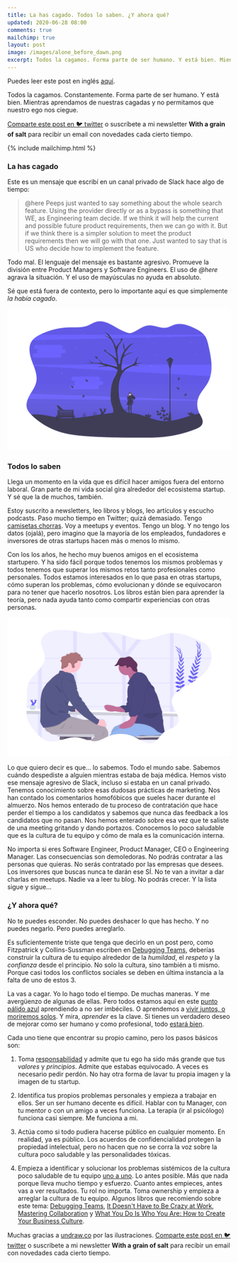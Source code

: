 ```yaml
---
title: La has cagado. Todos lo saben. ¿Y ahora qué?
updated: 2020-06-28 08:00
comments: true
mailchimp: true
layout: post
image: /images/alone_before_dawn.png
excerpt: Todos la cagamos. Forma parte de ser humano. Y está bien. Mientras aprendamos de nuestras cagadas y no permitamos que nuestro ego nos ciegue.
---
```


Puedes leer este post en inglés [aquí](/fucked-up-everybody-knows).

Todos la cagamos. Constantemente. Forma parte de ser humano. Y está bien. Mientras aprendamos de nuestras cagadas y no permitamos que nuestro ego nos ciegue.

[Comparte este post en 🐦 twitter](https://twitter.com/intent/tweet?text={{page.title}}&url={{site.url}}{{page.url}}&via={{site.twitter_username}}&related={{site.twitter_username}}) o suscríbete a mi newsletter **With a grain of salt** para recibir un email con novedades cada cierto tiempo.

{% include mailchimp.html %}

### La has cagado

Este es un mensaje que escribí en un canal privado de Slack hace algo de tiempo:

> @here Peeps just wanted to say something about the whole search feature. Using the provider directly or as a bypass is something that WE, as Engineering team decide. If we think it will help the current and possible future product requirements, then we can go with it. But if we think there is a simpler solution to meet the product requirements then we will go with that one. Just wanted to say that is US who decide how to implement the feature.

Todo mal. El lenguaje del mensaje es bastante agresivo. Promueve la división entre Product Managers y Software Engineers. El uso de _@here_ agrava la situación. Y el uso de mayúsculas no ayuda en absoluto.

Sé que está fuera de contexto, pero lo importante aquí es que simplemente _la había cagado_.

![](/images/alone_before_dawn.png)

### Todos lo saben

Llega un momento en la vida que es difícil hacer amigos fuera del entorno laboral. Gran parte de mi vida social gira alrededor del ecosistema startup. Y sé que la de muchos, también.

Estoy suscrito a newsletters, leo libros y blogs, leo artículos y escucho podcasts. Paso mucho tiempo en Twitter; quizá demasiado. Tengo [camisetas chorras](https://twitter.com/stanete/status/1270635771452706817). Voy a meetups y eventos. Tengo un blog. Y no tengo los datos (ojalá), pero imagino que la mayoría de los empleados, fundadores e inversores de otras startups hacen más o menos lo mismo.

Con los los años, he hecho muy buenos amigos en el ecosistema startupero. Y ha sido fácil porque todos tenemos los mismos problemas y todos tenemos que superar los mismos retos tanto profesionales como personales. Todos estamos interesados en lo que pasa en otras startups, cómo superan los problemas, cómo evolucionan y dónde se equivocaron para no tener que hacerlo nosotros. Los libros están bien para aprender la teoría, pero nada ayuda tanto como compartir experiencias con otras personas.

![](/images/conversation.png)

Lo que quiero decir es que... lo sabemos. Todo el mundo sabe. Sabemos cuándo despediste a alguien mientras estaba de baja médica. Hemos visto ese mensaje agresivo de Slack, incluso si estaba en un canal privado. Tenemos conocimiento sobre esas dudosas prácticas de marketing. Nos han contado los comentarios homofóbicos que sueles hacer durante el almuerzo. Nos hemos enterado de tu proceso de contratación que hace perder el tiempo a los candidatos y sabemos que nunca das feedback a los candidatos que no pasan. Nos hemos enterado sobre esa vez que te saliste de una meeting gritando y dando portazos. Conocemos lo poco saludable que es la cultura de tu equipo y cómo de mala es la comunicación interna.

No importa si eres Software Engineer, Product Manager, CEO o Engineering Manager. Las consecuencias son demoledoras. No podrás contratar a las personas que quieras. No serás contratado por las empresas que desees. Los inversores que buscas nunca te darán ese SÍ. No te van a invitar a dar charlas en meetups. Nadie va a leer tu blog. No podrás crecer. Y la lista sigue y sigue...

### ¿Y ahora qué?

No te puedes esconder. No puedes deshacer lo que has hecho. Y no puedes negarlo. Pero puedes arreglarlo.

Es suficientemente triste que tenga que decirlo en un post pero, como Fitzpatrick y Collins-Sussman escriben en [Debugging Teams](https://www.oreilly.com/library/view/debugging-teams/9781491932049/), deberías construir la cultura de tu equipo alrededor de la _humildad_, el _respeto_ y la _confianza_ desde el principio. No solo la cultura, sino también a ti mismo. Porque casi todos los conflictos sociales se deben en última instancia a la falta de uno de estos 3.

La vas a cagar. Yo lo hago todo el tiempo. De muchas maneras. Y me avergüenzo de algunas de ellas. Pero todos estamos aquí en este [punto pálido azul](https://www.youtube.com/watch?v=wupToqz1e2g) aprendiendo a no ser imbéciles. O aprendemos a [vivir juntos, o moriremos solos](https://www.youtube.com/watch?v=7QnujP4LDhI). Y mira, _aprender_ es la clave. Si tienes un verdadero deseo de mejorar como ser humano y como profesional, todo [estará bien](https://www.youtube.com/watch?v=OD3F7J2PeYU).

Cada uno tiene que encontrar su propio camino, pero los pasos básicos son:

1. Toma [responsabilidad](https://www.youtube.com/watch?v=qd10-f9bzu0) y admite que tu ego ha sido más grande que tus _valores_ y _principios_. Admite que estabas equivocado. A veces es necesario pedir perdón. No hay otra forma de lavar tu propia imagen y la imagen de tu startup.

2. Identifica tus propios problemas personales y empieza a trabajar en ellos. Ser un ser humano decente es difícil. Hablar con tu Manager, con tu mentor o con un amigo a veces funciona. La terapia (ir al psicólogo) funciona casi siempre. Me funciona a mi.

3. Actúa como si todo pudiera hacerse público en cualquier momento. En realidad, ya es público. Los acuerdos de confidencialidad protegen la propiedad intelectual, pero no hacen que no se corra la voz sobre la cultura poco saludable y las personalidades tóxicas.

4. Empieza a identificar y solucionar los problemas sistémicos de la cultura poco saludable de tu equipo [uno a uno](https://twitter.com/JonErlichman/status/1276618589441835008). Lo antes posible. Más que nada porque lleva mucho tiempo y esfuerzo. Cuanto antes empieces, antes vas a ver resultados. Tu rol no importa. Toma ownership y empieza a arreglar la cultura de tu equipo. Algunos libros que recomiendo sobre este tema: [Debugging Teams](https://www.oreilly.com/library/view/debugging-teams/9781491932049/), [It Doesn't Have to Be Crazy at Work](https://basecamp.com/books/calm), [Mastering Collaboration](https://www.oreilly.com/library/view/mastering-collaboration/9781492041726/) y [What You Do Is Who You Are: How to Create Your Business Culture](https://www.amazon.com/What-You-Do-Who-Are/dp/0062871331/).

Muchas gracias a [undraw.co](https://undraw.co) por las ilustraciones. [Comparte este post en 🐦 twitter](https://twitter.com/intent/tweet?text={{page.title}}&url={{site.url}}{{page.url}}&via={{site.twitter_username}}&related={{site.twitter_username}}) o suscríbete a mi newsletter **With a grain of salt** para recibir un email con novedades cada cierto tiempo.
